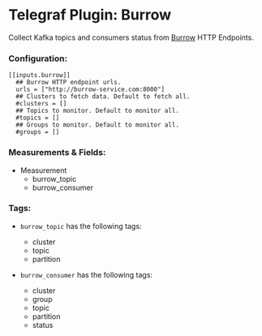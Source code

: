 # Telegraf Plugin: Burrow

Collect Kafka topics and consumers status from [Burrow](https://github.com/linkedin/Burrow) HTTP Endpoints.

### Configuration:

```
[[inputs.burrow]]
  ## Burrow HTTP endpoint urls.
  urls = ["http://burrow-service.com:8000"]
  ## Clusters to fetch data. Default to fetch all.
  #clusters = []
  ## Topics to monitor. Default to monitor all.
  #topics = []
  ## Groups to monitor. Default to monitor all.
  #groups = []
```

### Measurements & Fields:

- Measurement
    - burrow_topic
    - burrow_consumer

### Tags:

- `burrow_topic` has the following tags:
    - cluster
    - topic
    - partition

- `burrow_consumer` has the following tags:
    - cluster
    - group
    - topic
    - partition
    - status

